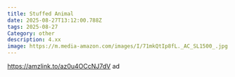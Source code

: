 ```yaml
---
title: Stuffed Animal
date: 2025-08-27T13:12:00.788Z
tags: 2025-08-27
Category: other
description: 4.xx
image: https://m.media-amazon.com/images/I/71mkQtIp8fL._AC_SL1500_.jpg
---
```

https://amzlink.to/az0u4OCcNJ7dV ad